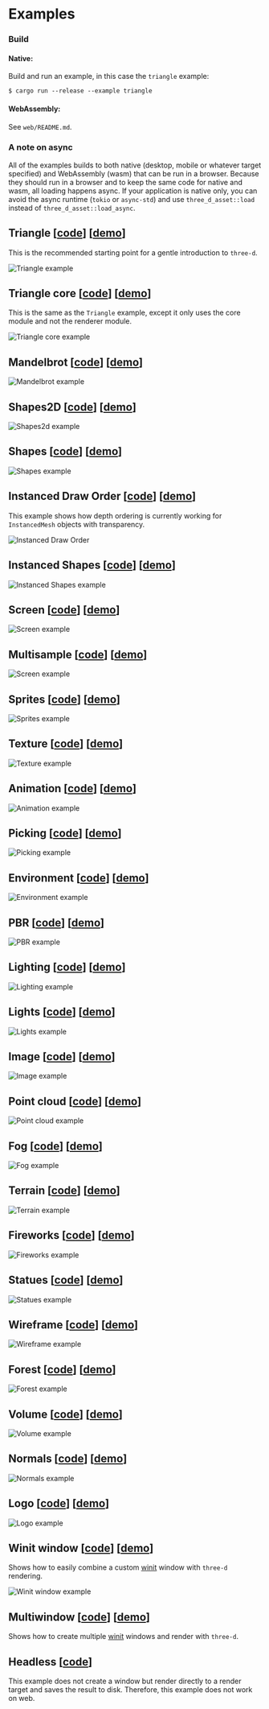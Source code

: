 # Examples

### Build

#### Native:

Build and run an example, in this case the `triangle` example:

```console
$ cargo run --release --example triangle
```

#### WebAssembly:

See `web/README.md`.

### A note on async

All of the examples builds to both native (desktop, mobile or whatever target specified) and WebAssembly (wasm) that can be run in a browser.
Because they should run in a browser and to keep the same code for native and wasm, all loading happens async.
If your application is native only, you can avoid the async runtime (`tokio` or `async-std`) and use `three_d_asset::load` instead of `three_d_asset::load_async`.

## Triangle [[code](https://github.com/asny/three-d/tree/0.17/examples/triangle/src/main.rs)] [[demo](https://asny.github.io/three-d/0.17/triangle.html)]

This is the recommended starting point for a gentle introduction to `three-d`.

![Triangle example](https://asny.github.io/three-d/0.17/triangle.png)

## Triangle core [[code](https://github.com/asny/three-d/tree/0.17/examples/triangle_core/src/main.rs)] [[demo](https://asny.github.io/three-d/0.17/triangle_core.html)]

This is the same as the `Triangle` example, except it only uses the core module and not the renderer module.

![Triangle core example](https://asny.github.io/three-d/0.17/triangle_core.png)

## Mandelbrot [[code](https://github.com/asny/three-d/tree/0.17/examples/mandelbrot/src/main.rs)] [[demo](https://asny.github.io/three-d/0.17/mandelbrot.html)]

![Mandelbrot example](https://asny.github.io/three-d/0.17/mandelbrot.png)

## Shapes2D [[code](https://github.com/asny/three-d/tree/0.17/examples/shapes2d/src/main.rs)] [[demo](https://asny.github.io/three-d/0.17/shapes2d.html)]

![Shapes2d example](https://asny.github.io/three-d/0.17/shapes2d.png)

## Shapes [[code](https://github.com/asny/three-d/tree/0.17/examples/shapes/src/main.rs)] [[demo](https://asny.github.io/three-d/0.17/shapes.html)]

![Shapes example](https://asny.github.io/three-d/0.17/shapes.png)

## Instanced Draw Order [[code](https://github.com/asny/three-d/tree/0.17/examples/instanced_draw_order/src/main.rs)] [[demo](https://asny.github.io/three-d/0.17/instanced_draw_order.html)]

This example shows how depth ordering is currently working for `InstancedMesh` objects with transparency.

![Instanced Draw Order](https://asny.github.io/three-d/0.17/instanced_draw_order.png)

## Instanced Shapes [[code](https://github.com/asny/three-d/tree/0.17/examples/instanced_shapes/src/main.rs)] [[demo](https://asny.github.io/three-d/0.17/instanced_shapes.html)]

![Instanced Shapes example](https://asny.github.io/three-d/0.17/instanced_shapes.png)

## Screen [[code](https://github.com/asny/three-d/tree/0.17/examples/screen/src/main.rs)] [[demo](https://asny.github.io/three-d/0.17/screen.html)]

![Screen example](https://asny.github.io/three-d/0.17/screen.png)

## Multisample [[code](https://github.com/asny/three-d/tree/0.17/examples/multisample/src/main.rs)] [[demo](https://asny.github.io/three-d/0.17/multisample.html)]

![Screen example](https://asny.github.io/three-d/0.17/multisample.png)

## Sprites [[code](https://github.com/asny/three-d/tree/0.17/examples/sprites/src/main.rs)] [[demo](https://asny.github.io/three-d/0.17/sprites.html)]

![Sprites example](https://asny.github.io/three-d/0.17/sprites.png)

## Texture [[code](https://github.com/asny/three-d/tree/0.17/examples/texture/src/main.rs)] [[demo](https://asny.github.io/three-d/0.17/texture.html)]

![Texture example](https://asny.github.io/three-d/0.17/texture.png)

## Animation [[code](https://github.com/asny/three-d/tree/0.17/examples/animation/src/main.rs)] [[demo](https://asny.github.io/three-d/0.17/animation.html)]

![Animation example](https://asny.github.io/three-d/0.17/animation.png)

## Picking [[code](https://github.com/asny/three-d/tree/0.17/examples/picking/src/main.rs)] [[demo](https://asny.github.io/three-d/0.17/picking.html)]

![Picking example](https://asny.github.io/three-d/0.17/picking.png)

## Environment [[code](https://github.com/asny/three-d/tree/0.17/examples/environment/src/main.rs)] [[demo](https://asny.github.io/three-d/0.17/environment.html)]

![Environment example](https://asny.github.io/three-d/0.17/environment.png)

## PBR [[code](https://github.com/asny/three-d/tree/0.17/examples/pbr/src/main.rs)] [[demo](https://asny.github.io/three-d/0.17/pbr.html)]

![PBR example](https://asny.github.io/three-d/0.17/pbr.png)

## Lighting [[code](https://github.com/asny/three-d/tree/0.17/examples/lighting/src/main.rs)] [[demo](https://asny.github.io/three-d/0.17/lighting.html)]

![Lighting example](https://asny.github.io/three-d/0.17/lighting.png)

## Lights [[code](https://github.com/asny/three-d/tree/0.17/examples/lights/src/main.rs)] [[demo](https://asny.github.io/three-d/0.17/lights.html)]

![Lights example](https://asny.github.io/three-d/0.17/lights.png)

## Image [[code](https://github.com/asny/three-d/tree/0.17/examples/image/src/main.rs)] [[demo](https://asny.github.io/three-d/0.17/image.html)]

![Image example](https://asny.github.io/three-d/0.17/image.png)

## Point cloud [[code](https://github.com/asny/three-d/tree/0.17/examples/point_cloud/src/main.rs)] [[demo](https://asny.github.io/three-d/0.17/point_cloud.html)]

![Point cloud example](https://asny.github.io/three-d/0.17/point_cloud.png)

## Fog [[code](https://github.com/asny/three-d/tree/0.17/examples/fog/src/main.rs)] [[demo](https://asny.github.io/three-d/0.17/fog.html)]

![Fog example](https://asny.github.io/three-d/0.17/fog.png)

## Terrain [[code](https://github.com/asny/three-d/tree/0.17/examples/terrain/src/main.rs)] [[demo](https://asny.github.io/three-d/0.17/terrain.html)]

![Terrain example](https://asny.github.io/three-d/0.17/terrain.png)

## Fireworks [[code](https://github.com/asny/three-d/tree/0.17/examples/fireworks/src/main.rs)] [[demo](https://asny.github.io/three-d/0.17/fireworks.html)]

![Fireworks example](https://asny.github.io/three-d/0.17/fireworks.png)

## Statues [[code](https://github.com/asny/three-d/tree/0.17/examples/statues/src/main.rs)] [[demo](https://asny.github.io/three-d/0.17/statues.html)]

![Statues example](https://asny.github.io/three-d/0.17/statues.png)

## Wireframe [[code](https://github.com/asny/three-d/tree/0.17/examples/wireframe/src/main.rs)] [[demo](https://asny.github.io/three-d/0.17/wireframe.html)]

![Wireframe example](https://asny.github.io/three-d/0.17/wireframe.png)

## Forest [[code](https://github.com/asny/three-d/tree/0.17/examples/forest/src/main.rs)] [[demo](https://asny.github.io/three-d/0.17/forest.html)]

![Forest example](https://asny.github.io/three-d/0.17/forest.png)

## Volume [[code](https://github.com/asny/three-d/tree/0.17/examples/volume/src/main.rs)] [[demo](https://asny.github.io/three-d/0.17/volume.html)]

![Volume example](https://asny.github.io/three-d/0.17/volume.png)

## Normals [[code](https://github.com/asny/three-d/tree/0.17/examples/normals/src/main.rs)] [[demo](https://asny.github.io/three-d/0.17/normals.html)]

![Normals example](https://asny.github.io/three-d/0.17/normals.png)

## Logo [[code](https://github.com/asny/three-d/tree/0.17/examples/logo/src/main.rs)] [[demo](https://asny.github.io/three-d/0.17/logo.html)]

![Logo example](https://asny.github.io/three-d/0.17/logo.png)

## Winit window [[code](https://github.com/asny/three-d/tree/0.17/examples/winit_window/src/main.rs)] [[demo](https://asny.github.io/three-d/0.17/winit_window.html)]

Shows how to easily combine a custom [winit](https://crates.io/crates/winit) window with `three-d` rendering.

![Winit window example](https://asny.github.io/three-d/0.17/winit_window.png)

## Multiwindow [[code](https://github.com/asny/three-d/tree/0.17/examples/multiwindow/src/main.rs)] [[demo](https://asny.github.io/three-d/0.17/multiwindow.html)]

Shows how to create multiple [winit](https://crates.io/crates/winit) windows and render with `three-d`.

## Headless [[code](https://github.com/asny/three-d/tree/0.17/examples/headless/src/main.rs)]

This example does not create a window but render directly to a render target and saves the result to disk. Therefore, this example does not work on web.
